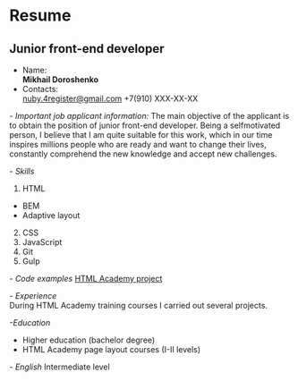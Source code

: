 # Resume

## Junior front-end developer

- Name:  
  **Mikhail Doroshenko**
- Contacts:  
  nuby.4register@gmail.com
  +7(910) XXX-XX-XX

_- Important job applicant information:_
The main objective of the applicant is to obtain the position of junior front-end developer.
Being a selfmotivated person, I believe that I am quite suitable for this work, which in our time inspires millions
people who are ready and want to change their lives, constantly comprehend the new knowledge and accept new challenges.

_- Skills_

1. HTML

- BEM
- Adaptive layout

2. CSS
3. JavaScript
4. Git
5. Gulp

_- Code examples_
[HTML Academy project](https://github.com/Mihail-D/cat_energy "HTML Academy project")

_- Experience_  
During HTML Academy training courses I carried out several projects.

_-Education_

- Higher education (bachelor degree)
- HTML Academy page layout courses (I-II levels)

_- English_
Intermediate level
